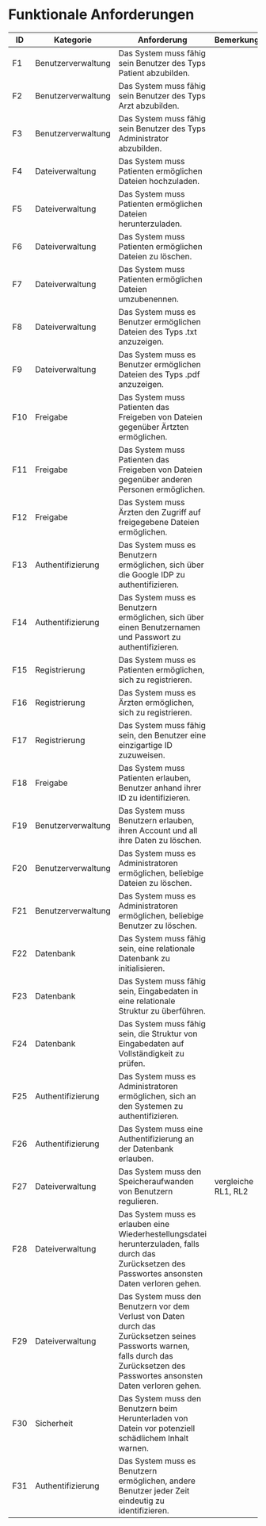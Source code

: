 # Funktionale Anforderungen

| ID  | Kategorie          | Anforderung                                                                                                                                                                         | Bemerkung           |
|-----|--------------------|-------------------------------------------------------------------------------------------------------------------------------------------------------------------------------------|---------------------|
| F1  | Benutzerverwaltung | Das System muss fähig sein Benutzer des Typs Patient abzubilden.                                                                                                                    |                     |
| F2  | Benutzerverwaltung | Das System muss fähig sein Benutzer des Typs Arzt abzubilden.                                                                                                                       |                     |
| F3  | Benutzerverwaltung | Das System muss fähig sein Benutzer des Typs Administrator abzubilden.                                                                                                              |                     |
| F4  | Dateiverwaltung    | Das System muss Patienten ermöglichen Dateien hochzuladen.                                                                                                                          |                     |
| F5  | Dateiverwaltung    | Das System muss Patienten ermöglichen Dateien herunterzuladen.                                                                                                                      |                     |
| F6  | Dateiverwaltung    | Das System muss Patienten ermöglichen Dateien zu löschen.                                                                                                                           |                     |
| F7  | Dateiverwaltung    | Das System muss Patienten ermöglichen Dateien umzubenennen.                                                                                                                         |                     |
| F8  | Dateiverwaltung    | Das System muss es Benutzer ermöglichen Dateien des Typs .txt anzuzeigen.                                                                                                           |                     |
| F9  | Dateiverwaltung    | Das System muss es Benutzer ermöglichen Dateien des Typs .pdf anzuzeigen.                                                                                                           |                     |
| F10 | Freigabe           | Das System muss Patienten das Freigeben von Dateien gegenüber Ärtzten ermöglichen.                                                                                                  |                     |
| F11 | Freigabe           | Das System muss Patienten das Freigeben von Dateien gegenüber anderen Personen ermöglichen.                                                                                         |                     |
| F12 | Freigabe           | Das System muss Ärzten den Zugriff auf freigegebene Dateien ermöglichen.                                                                                                            |                     |
| F13 | Authentifizierung  | Das System muss es Benutzern ermöglichen, sich über die Google IDP zu authentifizieren.                                                                                             |                     |
| F14 | Authentifizierung  | Das System muss es Benutzern ermöglichen, sich über einen Benutzernamen und Passwort zu authentifizieren.                                                                           |                     |
| F15 | Registrierung      | Das System muss es Patienten ermöglichen, sich zu registrieren.                                                                                                                     |                     |
| F16 | Registrierung      | Das System muss es Ärzten ermöglichen, sich zu registrieren.                                                                                                                        |                     |
| F17 | Registrierung      | Das System muss fähig sein, den Benutzer eine einzigartige ID zuzuweisen.                                                                                                           |                     |
| F18 | Freigabe           | Das System muss Patienten erlauben, Benutzer anhand ihrer ID zu identifizieren.                                                                                                     |                     |
| F19 | Benutzerverwaltung | Das System muss Benutzern erlauben, ihren Account und all ihre Daten zu löschen.                                                                                                    |                     |
| F20 | Benutzerverwaltung | Das System muss es Administratoren ermöglichen, beliebige Dateien zu löschen.                                                                                                       |                     |
| F21 | Benutzerverwaltung | Das System muss es Administratoren ermöglichen, beliebige Benutzer zu löschen.                                                                                                      |                     |
| F22 | Datenbank          | Das System muss fähig sein, eine relationale Datenbank zu initialisieren.                                                                                                           |                     |
| F23 | Datenbank          | Das System muss fähig sein, Eingabedaten in eine relationale Struktur zu überführen.                                                                                                |                     |
| F24 | Datenbank          | Das System muss fähig sein, die Struktur von Eingabedaten auf Vollständigkeit zu prüfen.                                                                                            |                     |
| F25 | Authentifizierung  | Das System muss es Administratoren ermöglichen, sich an den Systemen zu authentifizieren.                                                                                           |                     |
| F26 | Authentifizierung  | Das System muss eine Authentifizierung an der Datenbank erlauben.                                                                                                                   |                     |
| F27 | Dateiverwaltung    | Das System muss den Speicheraufwanden von Benutzern regulieren.                                                                                                                     | vergleiche RL1, RL2 |
| F28 | Dateiverwaltung    | Das System muss es erlauben eine Wiederhestellungsdatei herunterzuladen, falls durch das Zurücksetzen des Passwortes ansonsten Daten verloren gehen.                                |                     |
| F29 | Dateiverwaltung    | Das System muss den Benutzern vor dem Verlust von Daten durch das Zurücksetzen seines Passworts warnen, falls durch das Zurücksetzen des Passwortes ansonsten Daten verloren gehen. |                     |
| F30 | Sicherheit         | Das System muss den Benutzern beim Herunterladen von Datein vor potenziell schädlichem Inhalt warnen.                                                                               |                     |
| F31 | Authentifizierung  | Das System muss es Benutzern ermöglichen, andere Benutzer jeder Zeit eindeutig zu identifizieren.                                                                                   |                     |
